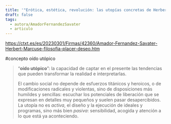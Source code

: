 ```yaml
---
title: '"Erótica, estética, revolución: las utopías concretas de Herbert Marcuse" de Amador Fernández-Savater'
draft: false
tags:
  - autora/AmadorFernandezSavater
  - articulo
---
```

https://ctxt.es/es/20230301/Firmas/42360/Amador-Fernandez-Savater-Herbert-Marcuse-filosofia-placer-deseo.htm

#concepto oído utópico

> “**oído utópico**”: la capacidad de captar en el presente las tendencias que pueden transformar la realidad e interpretarlas. 
> 
> El cambio social no depende de esfuerzos titánicos y heroicos, o de modificaciones radicales y violentas, sino de disposiciones más humildes y sencillas: escuchar los potenciales de liberación que se expresan en detalles muy pequeños y suelen pasar desapercibidos. La utopía no es _activa_, el diseño y la ejecución de ideales y programas, sino más bien _pasiva_: sensibilidad, acogida y atención a lo que está ya aconteciendo.